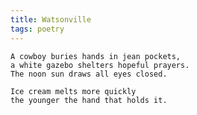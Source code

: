 ```yaml
---
title: Watsonville
tags: poetry
---
```


    A cowboy buries hands in jean pockets,
    a white gazebo shelters hopeful prayers.
    The noon sun draws all eyes closed.

    Ice cream melts more quickly
    the younger the hand that holds it.


